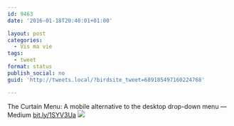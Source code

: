 ```yaml
---
id: 9463
date: '2016-01-18T20:40:01+01:00'

layout: post
categories:
  - Vis ma vie
tags:
  - tweet
format: status
publish_social: no
guid: 'http://tweets.local/?birdsite_tweet=689185497160224768'

---
```


The Curtain Menu: A mobile alternative to the desktop drop-down menu — Medium [bit.ly/1SYV3Ua](http://bit.ly/1SYV3Ua) ![](http://tweets.local/wp-content/uploads/twitter-archive/tweets_media/689185497160224768-CZB6jt4WEAAyAAf.jpg)